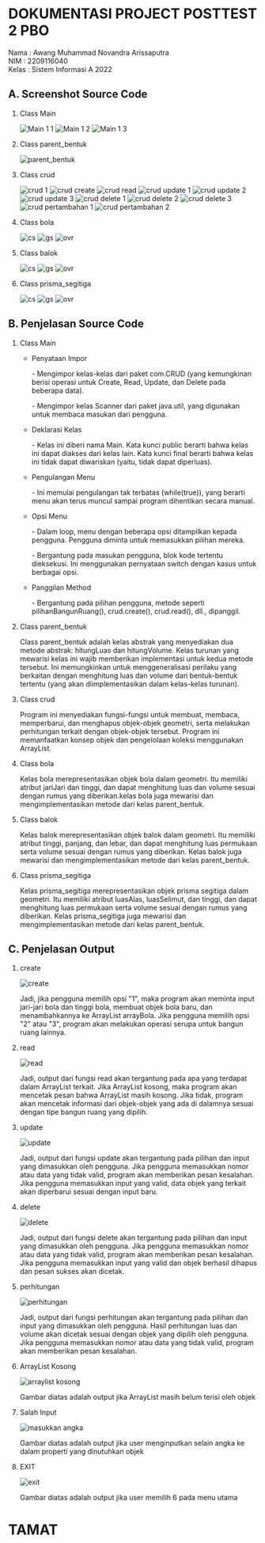<h1>DOKUMENTASI PROJECT POSTTEST 2 PBO</h1>

<P>Nama : Awang Muhammad Novandra Arissaputra <br>NIM : 2209116040 <br>Kelas : Sistem Informasi A 2022</P>

<h2>A. Screenshot Source Code</h2>

<ol>
  <li>Class Main</li>

  ![Main 1 1](https://github.com/Novandra7/posttest2-PBO/assets/122107967/14ba2cf8-6ecc-4963-8222-977a73257d1a)
  ![Main 1 2](https://github.com/Novandra7/posttest2-PBO/assets/122107967/ea9330d5-a479-448b-bbee-2baee63c1237)
  ![Main 1 3](https://github.com/Novandra7/posttest2-PBO/assets/122107967/59d9f1cb-4383-4fb7-9117-6507f5b82b19)

  <li>Class parent_bentuk</li>
  
  ![parent_bentuk](https://github.com/Novandra7/posttest2-PBO/assets/122107967/1b909420-97ca-45a2-8062-896bd70fab3b)

  <li>Class crud</li>
  
  ![crud 1](https://github.com/Novandra7/posttest2-PBO/assets/122107967/ca8e5cae-31b7-4a07-b4c5-72898ba44901)
  ![crud create](https://github.com/Novandra7/posttest2-PBO/assets/122107967/44793255-8344-4c78-b48f-d9eceb5c1cfa)
  ![crud read](https://github.com/Novandra7/posttest2-PBO/assets/122107967/325f80c4-76be-4de9-8983-06cd37c719db)
  ![crud update 1](https://github.com/Novandra7/posttest2-PBO/assets/122107967/b59e0644-3ff3-4454-88ba-db4b5a348c29)
  ![crud update 2](https://github.com/Novandra7/posttest2-PBO/assets/122107967/6bb099d9-0847-4643-a51f-7ffb554d63db)
  ![crud update 3](https://github.com/Novandra7/posttest2-PBO/assets/122107967/29460df7-ac05-49e2-81cf-dde32bcb9806)
  ![crud delete 1](https://github.com/Novandra7/posttest2-PBO/assets/122107967/484341f6-063b-4350-b8f4-65c172663fd6)
  ![crud delete 2](https://github.com/Novandra7/posttest2-PBO/assets/122107967/27856e21-4c7d-404f-ac8c-d86dfc23865f)
  ![crud delete 3](https://github.com/Novandra7/posttest2-PBO/assets/122107967/a4bcdde5-6f78-44c3-8d64-8799fb724923)
  ![crud pertambahan 1](https://github.com/Novandra7/posttest2-PBO/assets/122107967/303d13bc-97c6-4d4f-b0bc-dcef642eb7fe)
  ![crud pertambahan 2](https://github.com/Novandra7/posttest2-PBO/assets/122107967/81d57c24-4f2b-4c2d-ae51-87659a2132da)

  <li>Class bola</li>
  
  ![cs](https://github.com/Novandra7/posttest2-PBO/assets/122107967/c7e90b58-2d32-4204-a74f-306794800df1)
  ![gs](https://github.com/Novandra7/posttest2-PBO/assets/122107967/911953fb-631e-4ecd-abb3-65d2a309b605)
  ![ovr](https://github.com/Novandra7/posttest2-PBO/assets/122107967/b7dbd36a-7730-4aea-8f4f-fc5022638a26)

  <li>Class balok</li>

  ![cs](https://github.com/Novandra7/posttest2-PBO/assets/122107967/88698a71-f5c2-4c02-939c-b021d549cab0)
  ![gs](https://github.com/Novandra7/posttest2-PBO/assets/122107967/6e4d38cc-84e6-4509-8de4-f70407d8fc4d)
  ![ovr](https://github.com/Novandra7/posttest2-PBO/assets/122107967/a973bc1c-7c2a-4cbd-84c8-f6736bc3f7eb)

  <li>Class prisma_segitiga</li>
  
  ![cs](https://github.com/Novandra7/posttest2-PBO/assets/122107967/24935b50-3a8c-466e-9b4d-7f951b1252c0)
  ![gs](https://github.com/Novandra7/posttest2-PBO/assets/122107967/4b1e8749-72e0-4843-94ba-5d55c97d3973)
  ![ovr](https://github.com/Novandra7/posttest2-PBO/assets/122107967/31bab10e-e669-484d-bb71-84fd25903826)
</ol>

<h2>B. Penjelasan Source Code</h2>
<ol>
  <li>Class Main</li>
  <ul>
    <li>Penyataan Impor</li>
    <p>- Mengimpor kelas-kelas dari paket com.CRUD (yang kemungkinan berisi operasi untuk Create, Read, Update, dan Delete pada beberapa data).</p>
    <p>- Mengimpor kelas Scanner dari paket java.util, yang digunakan untuk membaca masukan dari pengguna.</p>
    <li>Deklarasi Kelas</li>
    <p>- Kelas ini diberi nama Main. Kata kunci public berarti bahwa kelas ini dapat diakses dari kelas lain. Kata kunci final berarti bahwa kelas ini tidak dapat diwariskan (yaitu, tidak dapat diperluas).</p>
    <li>Pengulangan Menu</li>
    <p>- Ini memulai pengulangan tak terbatas (while(true)), yang berarti menu akan terus muncul sampai program dihentikan secara manual.</p>
    <li>Opsi Menu</li>
    <p>- Dalam loop, menu dengan beberapa opsi ditampilkan kepada pengguna. Pengguna diminta untuk memasukkan pilihan mereka.</p>
    <p>- Bergantung pada masukan pengguna, blok kode tertentu dieksekusi. Ini menggunakan pernyataan switch dengan kasus untuk berbagai opsi.</p>
    <li>Panggilan Method</li>
    <p>- Bergantung pada pilihan pengguna, metode seperti pilihanBangunRuang(), crud.create(), crud.read(), dll., dipanggil.</p>
  </ul>
  <li>Class parent_bentuk</li>
  <p><t>Class parent_bentuk adalah kelas abstrak yang menyediakan dua metode abstrak: hitungLuas dan hitungVolume. Kelas turunan yang mewarisi kelas ini wajib memberikan implementasi untuk kedua metode tersebut. Ini memungkinkan untuk menggeneralisasi perilaku yang berkaitan dengan menghitung luas dan volume dari bentuk-bentuk tertentu (yang akan diimplementasikan dalam kelas-kelas turunan).</p>
  <li>Class crud</li>
  <p>Program ini menyediakan fungsi-fungsi untuk membuat, membaca, memperbarui, dan menghapus objek-objek geometri, serta melakukan perhitungan terkait dengan objek-objek tersebut. Program ini memanfaatkan konsep objek dan pengelolaan koleksi menggunakan ArrayList.</p>
  <li>Class bola</li>
  <p>Kelas bola merepresentasikan objek bola dalam geometri. Itu memiliki atribut jariJari dan tinggi, dan dapat menghitung luas dan volume sesuai dengan rumus yang diberikan.kelas bola juga mewarisi dan mengimplementasikan metode dari kelas parent_bentuk.</p>
  <li>Class balok</li>
  <p>Kelas balok merepresentasikan objek balok dalam geometri. Itu memiliki atribut tinggi, panjang, dan lebar, dan dapat menghitung luas permukaan serta volume sesuai dengan rumus yang diberikan. Kelas balok juga mewarisi dan mengimplementasikan metode dari kelas parent_bentuk.</p>
  <li>Class prisma_segitiga</li>
  <p>Kelas prisma_segitiga merepresentasikan objek prisma segitiga dalam geometri. Itu memiliki atribut luasAlas, luasSelimut, dan tinggi, dan dapat menghitung luas permukaan serta volume sesuai dengan rumus yang diberikan. Kelas prisma_segitiga juga mewarisi dan mengimplementasikan metode dari kelas parent_bentuk.</p>
</ol>

<h2>C. Penjelasan Output</h2>
<ol>
  <li>create</li>

  ![create](https://github.com/Novandra7/posttest2-PBO/assets/122107967/02cb1b3e-99b3-46d3-ba40-d4b47b6ad8bd)
  <p>Jadi, jika pengguna memilih opsi "1", maka program akan meminta input jari-jari bola dan tinggi bola, membuat objek bola baru, dan menambahkannya ke ArrayList arrayBola. Jika pengguna memilih opsi "2" atau "3", program akan melakukan operasi serupa untuk bangun ruang lainnya.</p>

  <li>read</li>

  ![read](https://github.com/Novandra7/posttest2-PBO/assets/122107967/dfdbf6e3-5b44-463e-ba45-2f01cf1727f3)
  <p>Jadi, output dari fungsi read akan tergantung pada apa yang terdapat dalam ArrayList terkait. Jika ArrayList kosong, maka program akan mencetak pesan bahwa ArrayList masih kosong. Jika tidak, program akan mencetak informasi dari objek-objek yang ada di dalamnya sesuai dengan tipe bangun ruang yang dipilih.</p>

  <li>update</li>

  ![update](https://github.com/Novandra7/posttest2-PBO/assets/122107967/ccdeceb6-4fec-4ecc-a325-8f1e7524cc28)
  <p>Jadi, output dari fungsi update akan tergantung pada pilihan dan input yang dimasukkan oleh pengguna. Jika pengguna memasukkan nomor atau data yang tidak valid, program akan memberikan pesan kesalahan. Jika pengguna memasukkan input yang valid, data objek yang terkait akan diperbarui sesuai dengan input baru.</p>

  <li>delete</li>

  ![delete](https://github.com/Novandra7/posttest2-PBO/assets/122107967/0f0d2d9e-f162-46e4-8e0f-7469d97de085)
  <p>Jadi, output dari fungsi delete akan tergantung pada pilihan dan input yang dimasukkan oleh pengguna. Jika pengguna memasukkan nomor atau data yang tidak valid, program akan memberikan pesan kesalahan. Jika pengguna memasukkan input yang valid dan objek berhasil dihapus dan pesan sukses akan dicetak.</p>

  <li>perhitungan</li>

  ![perhitungan](https://github.com/Novandra7/posttest2-PBO/assets/122107967/ef0e7eee-fc9a-490d-93a8-889d6c90fa1e)
  <p>Jadi, output dari fungsi perhitungan akan tergantung pada pilihan dan input yang dimasukkan oleh pengguna. Hasil perhitungan luas dan volume akan dicetak sesuai dengan objek yang dipilih oleh pengguna. Jika pengguna memasukkan nomor atau data yang tidak valid, program akan memberikan pesan kesalahan.</p>

  <li>ArrayList Kosong</li>

  ![arraylist kosong](https://github.com/Novandra7/posttest2-PBO/assets/122107967/1b3b7092-7005-4ca1-a93f-3af545565494)
  <p>Gambar diatas adalah output jika ArrayList masih belum terisi oleh objek</p>

  <li>Salah Input</li>

  ![masukkan angka](https://github.com/Novandra7/posttest2-PBO/assets/122107967/471a792f-347a-4c20-a296-dbb91fd6051f)
  <p>Gambar diatas adalah output jika user menginputkan selain angka ke dalam properti yang dinutuhkan objek</p>

  <li>EXIT</li>

  ![exit](https://github.com/Novandra7/posttest2-PBO/assets/122107967/35aadbf7-b24f-4fd2-afb8-87357770bfb5)
  <p>Gambar diatas adalah output jika user memilih 6 pada menu utama</p>
</ol>

<h1>TAMAT</h1>
